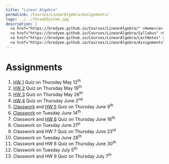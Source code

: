 ```yaml
---
title: "Linear Algebra"
permalink: /Courses/LinearAlgebra/Assignments/
logo: ../../threeDSystem.jpg
description: |
  <a href="https://brodyee.github.io/Courses/LinearAlgebra/" >Home</a> <br />
  <a href="https://brodyee.github.io/Courses/LinearAlgebra/Syllabus" >Syllabus</a> <br />
  <a href="https://brodyee.github.io/Courses/LinearAlgebra/LectNotes" >Lecture Notes</a> <br />
  <a href="https://brodyee.github.io/Courses/LinearAlgebra/Assignments" >Assignments</a>
---
```


# Assignments

1. [HW 1](https://brodyee.github.io/Courses/LinearAlgebra/Assignments/hw1) Quiz on Thursday May 12<sup>th</sup>
2. [HW 2](https://brodyee.github.io/Courses/LinearAlgebra/Assignments/hw2) Quiz on Thursday May 19<sup>th</sup>
3. [HW 3](https://brodyee.github.io/Courses/LinearAlgebra/Assignments/hw3) Quiz on Thursday May 26<sup>th</sup>
4. [HW 4](https://brodyee.github.io/Courses/LinearAlgebra/Assignments/hw4) Quiz on Thursday June 2<sup>nd</sup>
5. [Classwork](https://brodyee.github.io/Courses/LinearAlgebra/Assignments/linTranCW) and [HW 5](https://brodyee.github.io/Courses/LinearAlgebra/Assignments/hw5) Quiz on Thursday June 9<sup>th</sup>
6. [Classwork](https://brodyee.github.io/Courses/LinearAlgebra/Assignments/classworkJune14.html) on Tuesday June 14<sup>th</sup>
7. Classwork and [HW 6](https://brodyee.github.io/Courses/LinearAlgebra/Assignments/hw6) Quiz on Thursday June 16<sup>th</sup>
8. Classwork on Tuesday June 21<sup>st</sup>
9. Classwork and HW 7 Quiz on Thursday June 23<sup>rd</sup>
10. Classwork on Tuesday June 28<sup>th</sup>
11. Classwork and HW 8 Quiz on Thursday June 30<sup>th</sup>
12. Classwork on Tuesday July 5<sup>th</sup>
13. Classwork and HW 9 Quiz on Thursday July 7<sup>th</sup>
